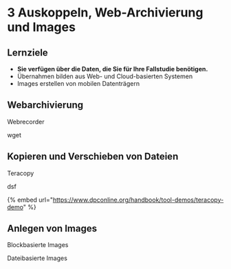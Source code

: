 # 3 Auskoppeln, Web-Archivierung und Images

## Lernziele

* **Sie verfügen über die Daten, die Sie für Ihre Fallstudie benötigen.**
* Übernahmen bilden aus Web- und Cloud-basierten Systemen
* Images erstellen von mobilen Datenträgern

## Webarchivierung

Webrecorder

wget

## Kopieren und Verschieben von Dateien

Teracopy

dsf

{% embed url="https://www.dpconline.org/handbook/tool-demos/teracopy-demo" %}

## Anlegen von Images

Blockbasierte Images&#x20;

Dateibasierte Images
